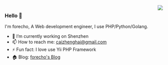 <img align="right" src="https://github-readme-stats.vercel.app/api?username=forecho&hide_title=true&show_icons=true" />

### Hello 👋

I'm forecho, A Web development engineer, I use PHP/Python/Golang.

- 🔭 I’m currently working on Shenzhen
- 📫 How to reach me: caizhenghai@gmail.com
- ⚡ Fun fact: I love use Yii PHP Framework
- 🏠 Blog: [forecho's Blog](https://blog.forecho.com/)
